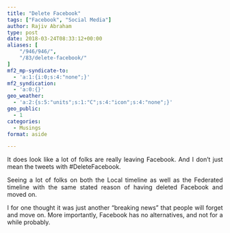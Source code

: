 ```yaml
---
title: "Delete Facebook"
tags: ["Facebook", "Social Media"]
author: Rajiv Abraham
type: post
date: 2018-03-24T08:33:12+00:00
aliases: [
    "/946/946/",
    "/83/delete-facebook/"
]
mf2_mp-syndicate-to:
  - 'a:1:{i:0;s:4:"none";}'
mf2_syndication:
  - 'a:0:{}'
geo_weather:
  - 'a:2:{s:5:"units";s:1:"C";s:4:"icon";s:4:"none";}'
geo_public:
  - 1
categories:
  - Musings
format: aside

---
```

<p style="text-align: justify;">
  It does look like a lot of folks are really leaving Facebook. And I don&#8217;t just mean the tweets with #DeleteFacebook.
</p>

<p style="text-align: justify;">
  Seeing a lot of folks on both the Local timeline as well as the Federated timeline with the same stated reason of having deleted Facebook and moved on.
</p>

<p style="text-align: justify;">
  I for one thought it was just another &#8220;breaking news&#8221; that people will forget and move on. More importantly, Facebook has no alternatives, and not for a while probably.
</p>